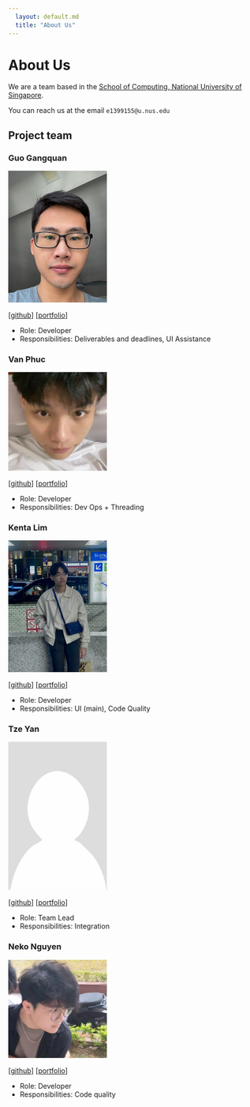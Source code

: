 ```yaml
---
  layout: default.md
  title: "About Us"
---
```


# About Us

We are a team based in the [School of Computing, National University of Singapore](http://www.comp.nus.edu.sg).

You can reach us at the email `e1399155@u.nus.edu`

## Project team

### Guo Gangquan

<img src="images/guogangquan.png" width="200px">

[[github](https://github.com/GuoGangQuan)]
[[portfolio](team/GuoGangquan.md)]

* Role: Developer
* Responsibilities: Deliverables and deadlines, UI Assistance

### Van Phuc

<img src="images/vanphuc1201.png" width="200px">

[[github](http://github.com/vanphuc1201)]
[[portfolio](team/vanphuc1201.md)]

* Role: Developer
* Responsibilities: Dev Ops + Threading

### Kenta Lim

<img src="images/kentalim2.png" width="200px">

[[github](http://github.com/kentalim2)] [[portfolio](team/johndoe.md)]

* Role: Developer
* Responsibilities: UI (main), Code Quality

### Tze Yan

<img src="images/tze088.png" width="200px">

[[github](http://github.com/tze088)]
[[portfolio](team/johndoe.md)]

* Role: Team Lead
* Responsibilities: Integration

### Neko Nguyen

<img src="images/neko-nguyen.png" width="200px">

[[github](http://github.com/Neko-Nguyen)]
[[portfolio](team/neko-nguyen.md)]

* Role: Developer
* Responsibilities: Code quality
